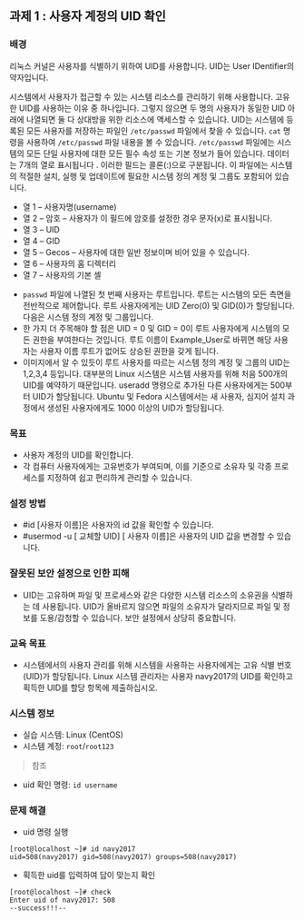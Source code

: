 ## 과제 1 : 사용자 계정의 UID 확인

### 배경
리눅스 커널은 사용자를 식별하기 위하여 UID를 사용합니다. UID는 User IDentifier의 약자입니다.

시스템에서 사용자가 접근할 수 있는 시스템 리소스를 관리하기 위해 사용합니다. 고유한 UID를 사용하는 이유 중 하나입니다. 그렇지 않으면 두 명의 사용자가 동일한 UID 아래에 나열되면 둘 다 상대방을 위한 리소스에 액세스할 수 있습니다.
UID는 시스템에 등록된 모든 사용자를 저장하는 파일인 `/etc/passwd` 파일에서 찾을 수 있습니다. `cat` 명령을 사용하여 `/etc/passwd` 파일 내용을 볼 수 있습니다. `/etc/passwd` 파일에는 시스템의 모든 단일 사용자에 대한 모든 필수 속성 또는 기본 정보가 들어 있습니다. 데이터는 7개의 열로 표시됩니다
. 이러한 필드는 콜론(:)으로 구분됩니다. 이 파일에는 시스템의 적절한 설치, 실행 및 업데이트에 필요한 시스템 정의 계정 및 그룹도 포함되어 있습니다.
- 열 1 – 사용자명(username)
- 열 2 – 암호 – 사용자가 이 필드에 암호를 설정한 경우 문자(x)로 표시됩니다.
- 열 3 – UID
- 열 4 – GID
- 열 5 – Gecos – 사용자에 대한 일반 정보이며 비어 있을 수 있습니다.
- 열 6 – 사용자의 홈 디렉터리
- 열 7 – 사용자의 기본 셸

* `passwd` 파일에 나열된 첫 번째 사용자는 루트입니다. 루트는 시스템의 모든 측면을 전반적으로 제어합니다. 루트 사용자에게는 UID Zero(0) 및 GID(0)가 할당됩니다. 다음은 시스템 정의 계정 및 그룹입니다.
* 한 가지 더 주목해야 할 점은 UID = 0 및 GID = 0이 루트 사용자에게 시스템의 모든 권한을 부여한다는 것입니다. 루트 이름이 Example_User로 바뀌면 해당 사용자는 사용자 이름 루트가 없어도 상승된 권한을 갖게 됩니다.
* 이미지에서 알 수 있듯이 루트 사용자를 따르는 시스템 정의 계정 및 그룹의 UID는 1,2,3,4 등입니다. 대부분의 Linux 시스템은 시스템 사용자를 위해 처음 500개의 UID를 예약하기 때문입니다. useradd 명령으로 추가된 다른 사용자에게는 500부터 UID가 할당됩니다. Ubuntu 및 Fedora 시스템에서는 새 사용자, 심지어 설치 과정에서 생성된 사용자에게도 1000 이상의 UID가 할당됩니다.

### 목표
* 사용자 계정의 UID를 확인합니다.
* 각 컴퓨터 사용자에게는 고유번호가 부여되며, 이를 기준으로 소유자 및 각종 프로세스를 지정하여 쉽고 편리하게 관리할 수 있습니다.

### 설정 방법
* #id [사용자 이름]은 사용자의 id 값을 확인할 수 있습니다.
* #usermod -u [ 교체할 UID] [ 사용자 이름]은 사용자의 UID 값을 변경할 수 있습니다.

### 잘못된 보안 설정으로 인한 피해
* UID는 고유하며 파일 및 프로세스와 같은 다양한 시스템 리소스의 소유권을 식별하는 데 사용됩니다. UID가 올바르지 않으면 파일의 소유자가 달라지므로 파일 및 정보를 도용/감청할 수 있습니다. 보안 설정에서 상당히 중요합니다.

### 교육 목표
* 시스템에서의 사용자 관리를 위해 시스템을 사용하는 사용자에게는 고유 식별 번호(UID)가 할당됩니다. Linux 시스템 관리자는 사용자 navy2017의 UID를 확인하고 획득한 UID를 할당 항목에 제출하십시오.

### 시스템 정보
* 실습 시스템: Linux (CentOS)
* 시스템 계정: `root`/`root123`
> 참조
*  uid 확인 명령: `id username`


### 문제 해결
* uid 명령 실행
```
[root@localhost ~]# id navy2017
uid=508(navy2017) gid=508(navy2017) groups=508(navy2017)
```

* 획득한 uid를 입력하여 답이 맞는지 확인
```
[root@localhost ~]# check
Enter uid of navy2017: 508
--success!!!--
```